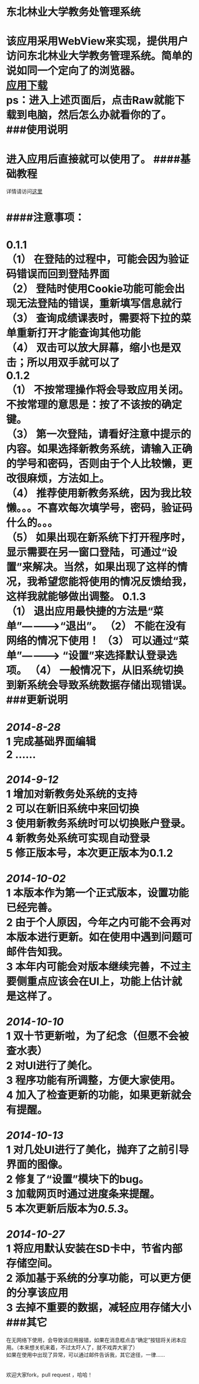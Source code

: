 ﻿东北林业大学教务处管理系统
==========================
该应用采用WebView来实现，提供用户访问东北林业大学教务管理系统。简单的说如同一个定向了的浏览器。<br/>
[应用下载](http://davidloman.qiniudn.com/jwc%2Fjwcglxt_nefu.apk) <br/>
ps：进入上述页面后，点击Raw就能下载到电脑，然后怎么办就看你的了。
###使用说明
=====================

进入应用后直接就可以使用了。
####基础教程
=======================

详情请访问[这里](https://github.com/david-loman/WebAppliction/blob/master/%E5%B8%AE%E5%8A%A9%E6%96%87%E6%A1%A3.md)

####注意事项：
======================

**0.1.1**<br/>
（1） 在登陆的过程中，可能会因为验证码错误而回到登陆界面<br/>
（2） 登陆时使用Cookie功能可能会出现无法登陆的错误，重新填写信息就行<br/>
（3） 查询成绩课表时，需要将下拉的菜单重新打开才能查询其他功能<br/>
（4） 双击可以放大屏幕，缩小也是双击；所以用双手就可以了<br/>
**0.1.2**<br/>
（1） 不按常理操作将会导致应用关闭。不按常理的意思是：按了不该按的确定键。<br/>
（3） 第一次登陆，请看好注意中提示的内容。如果选择新教务系统，请输入正确的学号和密码，否则由于个人比较懒，更改很麻烦，方法如上。 <br/>
（4） 推荐使用新教务系统，因为我比较懒。。。不喜欢每次填学号，密码，验证码什么的。。。  <br/>
（5） 如果出现在新系统下打开程序时，显示需要在另一窗口登陆，可通过“设置”来解决。当然，如果出现了这样的情况，我希望您能将使用的情况反馈给我，这样我就能够做出调整。
**0.1.3**<br/>
（1） 退出应用最快捷的方法是“菜单”————>“退出”。
（2） 不能在没有网络的情况下使用！
（3） 可以通过“菜单”————> “设置”来选择默认登录选项。
（4） 一般情况下，从旧系统切换到新系统会导致系统数据存储出现错误。
###更新说明
=========================================================
*2014-8-28*<br/>
1 完成基础界面编辑<br/>
2 ……<br/>
<br/>
*2014-9-12*<br/>
1 增加对新教务处系统的支持<br/>
2 可以在新旧系统中来回切换<br/>
3 使用新教务系统时可以切换账户登录。<br/>
4 新教务处系统可实现自动登录<br/>
5 修正版本号，本次更正版本为0.1.2<br/>
<br/>
*2014-10-02* <br/>
1 本版本作为第一个正式版本，设置功能已经完善。<br/>
2 由于个人原因，今年之内可能不会再对本版本进行更新。如在使用中遇到问题可邮件告知我。<br/>
3 本年内可能会对版本继续完善，不过主要侧重点应该会在UI上，功能上估计就是这样了。<br/>
<br/>
*2014-10-10*<br/>
1 双十节更新啦，为了纪念（但愿不会被查水表）<br/> 
2 对UI进行了美化。 <br/>
3 程序功能有所调整，方便大家使用。 <br/>
4 加入了检查更新的功能，如果更新就会有提醒。 <br/>
<br/>
*2014-10-13*<br/>
1 对几处UI进行了美化，抛弃了之前引导界面的图像。<br/>
2 修复了“设置”模块下的bug。<br/>
3 加载网页时通过进度条来提醒。<br/>
5 本次更新后版本为*0.5.3*。<br/>
<br/>
*2014-10-27*<br/>
1 将应用默认安装在SD卡中，节省内部存储空间。<br/>
2 添加基于系统的分享功能，可以更方便的分享该应用<br/>
3 去掉不重要的数据，减轻应用存储大小<br/>
###其它
=============================================================  
在无网络下使用，会导致该应用报错，如果在消息框点击“确定”按钮将关闭本应用。（本来想关机来着，不过太吓人了，就不戏弄大家了）<br/>
如果在使用中出现了异常，可以通过邮件告诉我，其它途径，一律……<br/>
<br/>
<br/>
欢迎大家fork，pull request ，哈哈！<br/>